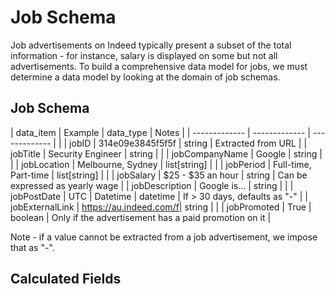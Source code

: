 # Job Schema
Job advertisements on Indeed typically present a subset of the total information - for instance, salary is displayed on some but not all advertisements.  To build a comprehensive data model for jobs, we must determine a data model by looking at the domain of job schemas.

## Job Schema

| data_item       | Example                | data_type     | Notes     |
| -------------   | -------------          | ------------- |           |
| jobID           | 314e09e3845f5f5f       | string        | Extracted from URL  |
| jobTitle        | Security Engineer      | string        |           |
| jobCompanyName  | Google                 | string        |           |
| jobLocation     | Melbourne, Sydney      | list[string]  |           |
| jobPeriod       | Full-time, Part-time   | list[string]  |           |
| jobSalary       | $25 - $35 an hour      | string        | Can be expressed as yearly wage | 
| jobDescription  | Google is...           | string        |           |
| jobPostDate     | UTC    | Datetime      | datetime      | If > 30 days, defaults as "-"         |
| jobExternalLink | https://au.indeed.com/f| string        |           |
| jobPromoted     | True                   | boolean       | Only if the advertisement has a paid promotion on it |

Note - if a value cannot be extracted from a job advertisement, we impose that as "-".

## Calculated Fields 


